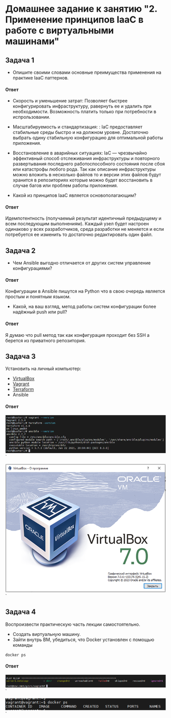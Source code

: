 
# Домашнее задание к занятию "2. Применение принципов IaaC в работе с виртуальными машинами"

## Задача 1

- Опишите своими словами основные преимущества применения на практике IaaC паттернов.

#### Ответ
- Скорость и уменьшение затрат: Позволяет быстрее конфигурировать инфраструктуру, равернуть ее и удалить при необходимости. Возможность платить только при потребности в испрользовании.  
- Масштабируемость и стандартизация: : IaC предоставляет стабильные среды быстро и на должном уровне. Достаточно выбрать одину стабильную конфигурацию для оптимальной работы приложения.
- Восстановление в аварийных ситуациях: IaC — чрезвычайно эффективный способ отслеживания инфраструктуры и повторного развертывания последнего работоспособного состояния после сбоя или катастрофы любого рода. Так как описание инфраструктуры можно вложить в несколько файлов то и версии этих файлов будут хранится в репозиториях которые можно будет восстановить в случае багов или проблем работы приложения.

- Какой из принципов IaaC является основополагающим?
#### Ответ
Идемпотентность (получаемый результат идентичный предыдущему и всем последующим выполнениям). Каждый узел будет настроен одинаково у всех разработчиков, среда разработки не меняется и если потребуется ее изменить то достаточно редактировать один файл.
## Задача 2

- Чем Ansible выгодно отличается от других систем управление конфигурациями?
#### Ответ
Конфигурации в Ansible пишутся на Python что в свою очередь является простым и понятным языком.

- Какой, на ваш взгляд, метод работы систем конфигурации более надёжный push или pull?
#### Ответ
Я думаю что pull метод так как конфигурация проходит без SSH а берется из приватного репозитория.

## Задача 3

Установить на личный компьютер:

- [VirtualBox](https://www.virtualbox.org/)
- [Vagrant](https://github.com/netology-code/devops-materials)
- [Terraform](https://github.com/netology-code/devops-materials/blob/master/README.md)
- Ansible
#### Ответ
![Vagrant Terraform Ansible](img/Screenshot_1.png)`

![VirtualBox](img/Screenshot_2.png)`


## Задача 4 

Воспроизвести практическую часть лекции самостоятельно.

- Создать виртуальную машину.
- Зайти внутрь ВМ, убедиться, что Docker установлен с помощью команды
```
docker ps
```
#### Ответ
![ansible](img/Screenshot_3.png)`

![host_screen](img/Screenshot_4.png)`